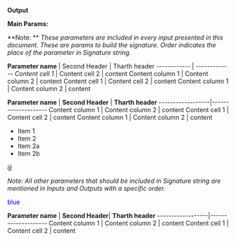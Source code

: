 
**Output**

**Main Params:**

**Note: ** _These parameters are included in every input presented in this document. 
These are params to build the signature. Order indicates the place of the parameter in Signature string._


**Parameter name** | Second Header | Tharth header 
------------ | -------------
_Content cell 1_ | Content cell 2 | content 
Content column 1 | Content column 2 | content 
Content cell 1 | Content cell 2  |  content 
Content column 1 | Content column 2  |  content 

**Parameter name** | **Second Header** | **Tharth header** 
------------------|--------------------
Content column 1 | Content column 2 | content 
Content cell 1 | Content cell 2  |  content 
Content column 1 | Content column 2  |  content 
* Item 1
* Item 2
* Item 2a
* Item 2b

_ijj_

_Note: All other parameters that should be included in Signature string are mentioned in Inputs and Outputs with a specific order._

<span style="color:blue">blue</span>

**Parameter name** | **Second Header**| **Tharth header** 
------------------|--------------------
Content column 1 | Content column 2 | content 
Content cell 1 | Content cell 2  |  content 